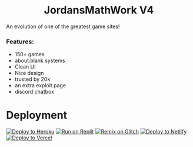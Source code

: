 <h1 align="center"><strong>JordansMathWork V4</strong></h1>
An evolution of one of the greatest game sites!

### Features:
- 150+ games
- about:blank systems
- Clean UI
- Nice design
- trusted by 20k
- an extra exploit page
- discord chatbox
# Deployment
<a target="_blank" href="https://heroku.com/deploy/?template=https://github.com/GalacticNetwork/jordansmathwork-v4"><img alt="Deploy to Heroku" src="https://binbashbanana.github.io/deploy-buttons/buttons/remade/heroku.svg"></a>
<a target="_blank" href="https://replit.com/github/GalacticNetwork/jordansmathwork-v4"><img alt="Run on Replit" src="https://binbashbanana.github.io/deploy-buttons/buttons/remade/replit.svg"></a>
<a target="_blank" href="https://glitch.com/edit/#!/import/git?url=https://github.com/GalacticNetwork/jordansmathwork-v4"><img alt="Remix on Glitch" src="https://binbashbanana.github.io/deploy-buttons/buttons/remade/glitch.svg"></a>
<a target="_blank" href="https://app.netlify.com/start/deploy?repository=https://github.com/GalacticNetwork/jordansmathwork-v4"><img alt="Deploy to Netlify" src="https://binbashbanana.github.io/deploy-buttons/buttons/remade/netlify.svg"></a>
<a target="_blank" href="https://vercel.com/new/clone?repository-url=https://github.com/GalacticNetwork/jordansmathwork-v4"><img alt="Deploy to Vercel" src="https://binbashbanana.github.io/deploy-buttons/buttons/remade/vercel.svg"></a>
